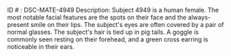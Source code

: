 ID # : DSC-MATE-4949
Description: Subject 4949 is a human female. The most notable facial features are the spots on their face and the always-present smile on their lips. The subject's eyes are often covered by a pair of normal glasses. The subject's hair is tied up in pig tails. A goggle is commonly seen resting on their forehead, and a green cross earring is noticeable in their ears.